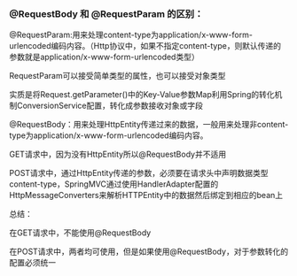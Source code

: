 ### @RequestBody 和 @RequestParam 的区别：

@RequestParam:用来处理content-type为application/x-www-form-urlencoded编码内容。（Http协议中，如果不指定content-type，则默认传递的参数就是application/x-www-form-urlencoded类型）

RequestParam可以接受简单类型的属性，也可以接受对象类型

实质是将Request.getParameter()中的Key-Value参数Map利用Spring的转化机制ConversionService配置，转化成参数接收对象或字段



@RequestBody：用来处理HttpEntity传递过来的数据，一般用来处理非content-type为application/x-www-form-urlencoded编码内容。

GET请求中，因为没有HttpEntity所以@RequestBody并不适用

POST请求中，通过HttpEntity传递的参数，必须要在请求头中声明数据类型content-type，SpringMVC通过使用HandlerAdapter配置的HttpMessageConverters来解析HTTPEntity中的数据然后绑定到相应的bean上



总结：

在GET请求中，不能使用@RequestBody

在POST请求中，两者均可使用，但是如果使用@RequestBody，对于参数转化的配置必须统一